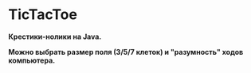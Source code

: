 # TicTacToe

**Крестики-нолики на Java.**  
  
**Можно выбрать размер поля (3/5/7 клеток) и "разумность" ходов компьютера.**
